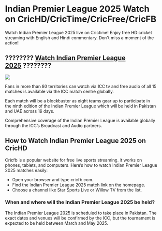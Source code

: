 # Indian Premier League 2025 Watch on CricHD/CricTime/CricFree/CricFB

Watch Indian Premier League 2025 live on Crictime! Enjoy free HD cricket streaming with English and Hindi commentary. Don't miss a moment of the action!

## ???????? [Watch Indian Premier League 2025](https://cricfb.com/) ????????

<img src = 'https://www.insidesport.in/wp-content/uploads/2022/01/eng-banner-2.jpg'>

Fans in more than 80 territories can watch via ICC tv and free audio of all 15 matches is available via the ICC match centre globally.

Each match will be a blockbuster as eight teams gear up to participate in the ninth edition of the Indian Premier League which will be held in Pakistan and UAE across 19 days.

Comprehensive coverage of the Indian Premier League is available globally through the ICC’s Broadcast and Audio partners.

## How to Watch Indian Premier League 2025 on CricHD

Cricfb is a popular website for free live sports streaming. It works on phones, tablets, and computers. Here’s how to watch Indian Premier League 2025 matches easily:

<ul>
<li>Open your browser and type cricfb.com.</li>
<li>Find the Indian Premier League 2025 match link on the homepage.</li>
<li>Choose a channel like Star Sports Live or Willow TV from the list.</li>
</ul>

### When and where will the Indian Premier League 2025 be held?

The Indian Premier League 2025 is scheduled to take place in Pakistan. The exact dates and venues will be confirmed by the ICC, but the tournament is expected to be held between March and May 2025.
